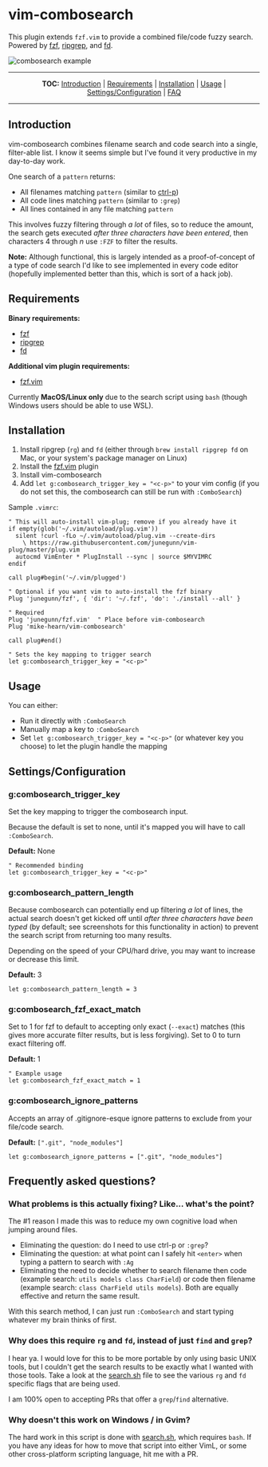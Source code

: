 # vim-combosearch

This plugin extends `fzf.vim` to provide a combined file/code fuzzy search. Powered by
[fzf](https://github.com/junegunn/fzf),
[ripgrep](https://github.com/BurntSushi/ripgrep), and
[fd](https://github.com/sharkdp/fd).

![combosearch example](https://user-images.githubusercontent.com/1016999/63905223-979d3e00-c9e1-11e9-9f77-090b867c69c3.gif)

<hr/>
<p align="center"><b>TOC:</b>
<a href="#introduction">Introduction</a> |
<a href="#requirements">Requirements</a> |
<a href="#installation">Installation</a> |
<a href="#usage">Usage</a> |
<a href="#settingsconfiguration">Settings/Configuration</a> |
<a href="#faq">FAQ</a>
<hr/>

## Introduction

vim-combosearch combines filename search and code search into a single,
filter-able list. I know it seems simple but I've found it very productive in
my day-to-day work.

One search of a `pattern` returns:

* All filenames matching `pattern` (similar to [ctrl-p](https://github.com/kien/ctrlp.vim))
* All code lines matching `pattern` (similar to `:grep`)
* All lines contained in any file matching `pattern`

This involves fuzzy filtering through *a lot* of files, so to reduce the
amount, the search gets executed *after three characters have been entered*,
then characters 4 through *n* use `:FZF` to filter the results.

<b>Note:</b> Although functional, this is largely intended as a
proof-of-concept of a type of code search I'd like to see implemented in every
code editor (hopefully implemented better than this, which is sort of a hack
job).

## Requirements

<b>Binary requirements:</b>

* [fzf](https://github.com/junegunn/fzf)
* [ripgrep](https://github.com/BurntSushi/ripgrep)
* [fd](https://github.com/sharkdp/fd)

<b>Additional vim plugin requirements:</b>

* [fzf.vim](https://github.com/junegunn/fzf.vim)

Currently <b>MacOS/Linux only</b> due to the search script using `bash`
(though Windows users should be able to use WSL).

## Installation

1. Install ripgrep (`rg`) and `fd` (either through `brew install ripgrep fd`
on Mac, or your system's package manager on Linux)
2. Install the [fzf.vim](https://github.com/junegunn/fzf.vim) plugin
3. Install vim-combosearch
4. Add `let g:combosearch_trigger_key = "<c-p>"` to your vim config (if you
do not set this, the combosearch can still be run with `:ComboSearch`)


Sample `.vimrc`:

```vim
" This will auto-install vim-plug; remove if you already have it
if empty(glob('~/.vim/autoload/plug.vim'))
  silent !curl -fLo ~/.vim/autoload/plug.vim --create-dirs
    \ https://raw.githubusercontent.com/junegunn/vim-plug/master/plug.vim
  autocmd VimEnter * PlugInstall --sync | source $MYVIMRC
endif

call plug#begin('~/.vim/plugged')

" Optional if you want vim to auto-install the fzf binary
Plug 'junegunn/fzf', { 'dir': '~/.fzf', 'do': './install --all' }

" Required
Plug 'junegunn/fzf.vim'  " Place before vim-combosearch
Plug 'mike-hearn/vim-combosearch'

call plug#end()

" Sets the key mapping to trigger search
let g:combosearch_trigger_key = "<c-p>"
```

## Usage

You can either:

* Run it directly with `:ComboSearch`
* Manually map a key to `:ComboSearch`
* Set `let g:combosearch_trigger_key = "<c-p>"` (or whatever key you choose)
to let the plugin handle the mapping

## Settings/Configuration

### g:combosearch_trigger_key

Set the key mapping to trigger the combosearch input.

Because the default is set to none, until it's mapped you will have to call
`:ComboSearch`.

**Default:** None

```vim
" Recommended binding
let g:combosearch_trigger_key = "<c-p>"
```

### g:combosearch_pattern_length

Because combosearch can potentially end up filtering *a lot* of lines, the
actual search doesn't get kicked off until *after three characters have been
typed* (by default; see screenshots for this functionality in action) to
prevent the search script from returning too many results.

Depending on the speed of your CPU/hard drive, you may want to increase or
decrease this limit.

**Default:** 3

```vim
let g:combosearch_pattern_length = 3
```

### g:combosearch_fzf_exact_match

Set to 1 for fzf to default to accepting only exact (`--exact`) matches (this
gives more accurate filter results, but is less forgiving). Set to 0 to turn
exact filtering off.

**Default:** 1

```vim
" Example usage
let g:combosearch_fzf_exact_match = 1
```

### g:combosearch_ignore_patterns

Accepts an array of .gitignore-esque ignore patterns to exclude from your
file/code search.

**Default:** `[".git", "node_modules"]`

```vim
let g:combosearch_ignore_patterns = [".git", "node_modules"]
```

## Frequently asked questions?

### What problems is this actually fixing? Like... what's the point?

The #1 reason I made this was to reduce my own cognitive load when jumping
around files.

* Eliminating the question: do I need to use ctrl-p or `:grep`?
* Eliminating the question: at what point can I safely hit `<enter>` when typing a pattern to search with `:Ag`
* Eliminating the need to decide whether to search filename then code (example search: `utils models class CharField`) or code then filename (example search: `class CharField utils models`). Both are equally effective and return the same result.

With this search method, I can just run `:ComboSearch` and start typing
whatever my brain thinks of first.

### Why does this require `rg` and `fd`, instead of just `find` and `grep`?

I hear ya. I would love for this to be more portable by only using basic UNIX
tools, but I couldn't get the search results to be exactly what I wanted with
those tools. Take a look at the
[search.sh](https://github.com/mike-hearn/vim-combosearch/blob/master/plugin/search.sh)
file to see the various `rg` and `fd` specific flags that are being used.

I am 100% open to accepting PRs that offer a `grep`/`find` alternative.

### Why doesn't this work on Windows / in Gvim?

The hard work in this script is done with
[search.sh](https://github.com/mike-hearn/vim-combosearch/blob/master/plugin/search.sh),
which requires `bash`. If you have any ideas for how to move that script into
either VimL, or some other cross-platform scripting language, hit me with a
PR.
